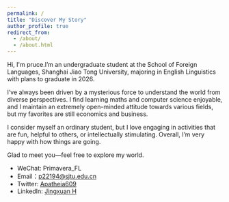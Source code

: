 ```yaml
---
permalink: /
title: "Discover My Story"
author_profile: true
redirect_from: 
  - /about/
  - /about.html
---
```






Hi, I'm pruce.I’m an undergraduate student at the School of Foreign Languages, Shanghai Jiao Tong University, majoring in English Linguistics with plans to graduate in 2026. 

I’ve always been driven by a mysterious force to understand the world from diverse perspectives. I find learning maths and computer science enjoyable, and I maintain an extremely open-minded attitude towards various fields, but my favorites are still economics and business.

I consider myself an ordinary student, but I love engaging in activities that are fun, helpful to others, or intellectually stimulating. Overall, I’m very happy with how things are going.

Glad to meet you—feel free to explore my world.

- WeChat: Primavera_FL
- Email：p22194@sjtu.edu.cn
- Twitter: [Apatheia609](https://x.com/Apatheia609)
- LinkedIn: [Jingxuan H](https://www.linkedin.com/in/jingxuan-h-65ba17263/)

  







                           
                        

